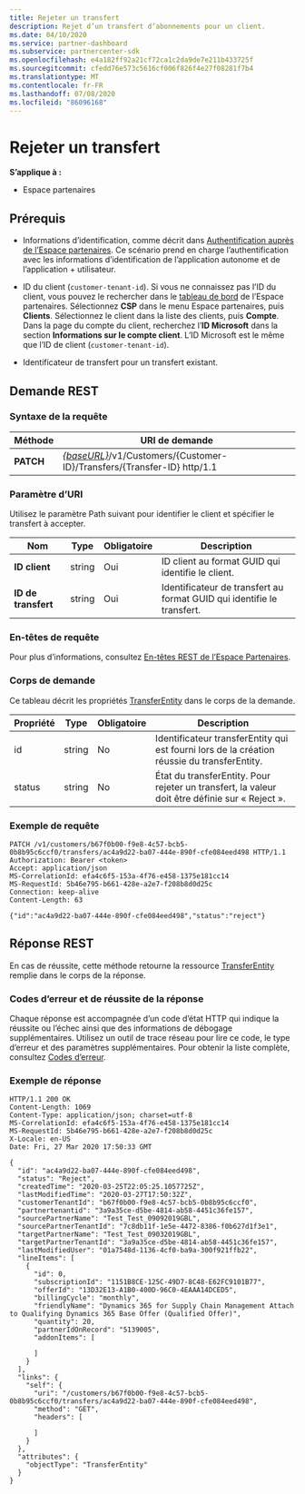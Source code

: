 ```yaml
---
title: Rejeter un transfert
description: Rejet d’un transfert d’abonnements pour un client.
ms.date: 04/10/2020
ms.service: partner-dashboard
ms.subservice: partnercenter-sdk
ms.openlocfilehash: e4a182ff92a21cf72ca1c2da9de7e211b433725f
ms.sourcegitcommit: cfedd76e573c5616cf006f826f4e27f08281f7b4
ms.translationtype: MT
ms.contentlocale: fr-FR
ms.lasthandoff: 07/08/2020
ms.locfileid: "86096168"
---
```

# <a name="reject-a-transfer"></a>Rejeter un transfert

**S’applique à :**

- Espace partenaires

## <a name="prerequisites"></a>Prérequis

- Informations d’identification, comme décrit dans [Authentification auprès de l’Espace partenaires](partner-center-authentication.md). Ce scénario prend en charge l’authentification avec les informations d’identification de l’application autonome et de l’application + utilisateur.

- ID du client (`customer-tenant-id`). Si vous ne connaissez pas l’ID du client, vous pouvez le rechercher dans le [tableau de bord](https://partner.microsoft.com/dashboard) de l’Espace partenaires. Sélectionnez **CSP** dans le menu Espace partenaires, puis **Clients**. Sélectionnez le client dans la liste des clients, puis **Compte**. Dans la page du compte du client, recherchez l’**ID Microsoft** dans la section **Informations sur le compte client**. L’ID Microsoft est le même que l’ID de client (`customer-tenant-id`).

- Identificateur de transfert pour un transfert existant.

## <a name="rest-request"></a>Demande REST

### <a name="request-syntax"></a>Syntaxe de la requête

| Méthode   | URI de demande                                                                                                 |
|----------|-------------------------------------------------------------------------------------------------------------|
| **PATCH** | [*{baseURL}*](partner-center-rest-urls.md)/v1/Customers/{Customer-ID}/Transfers/{Transfer-ID} http/1.1                    |

### <a name="uri-parameter"></a>Paramètre d’URI

Utilisez le paramètre Path suivant pour identifier le client et spécifier le transfert à accepter.

| Nom            | Type     | Obligatoire | Description                                                            |
|-----------------|----------|----------|------------------------------------------------------------------------|
| **ID client** | string   | Oui      | ID client au format GUID qui identifie le client.             |
| **ID de transfert** | string   | Oui      | Identificateur de transfert au format GUID qui identifie le transfert.             |

### <a name="request-headers"></a>En-têtes de requête

Pour plus d’informations, consultez [En-têtes REST de l’Espace Partenaires](headers.md).

### <a name="request-body"></a>Corps de demande

Ce tableau décrit les propriétés [TransferEntity](transfer-entity-resources.md) dans le corps de la demande.

| Propriété              | Type          | Obligatoire  | Description                                                                                |
|-----------------------|---------------|-----------|--------------------------------------------------------------------------------------------|
| id                    | string        | No    | Identificateur transferEntity qui est fourni lors de la création réussie du transferEntity.                               |
| status                | string        | No    | État du transferEntity. Pour rejeter un transfert, la valeur doit être définie sur « Reject ».|

### <a name="request-example"></a>Exemple de requête

```http
PATCH /v1/customers/b67f0b00-f9e8-4c57-bcb5-0b8b95c6ccf0/transfers/ac4a9d22-ba07-444e-890f-cfe084eed498 HTTP/1.1
Authorization: Bearer <token>
Accept: application/json
MS-CorrelationId: efa4c6f5-153a-4f76-e458-1375e181cc14
MS-RequestId: 5b46e795-b661-428e-a2e7-f208b8d0d25c
Connection: keep-alive
Content-Length: 63

{"id":"ac4a9d22-ba07-444e-890f-cfe084eed498","status":"reject"}

```

## <a name="rest-response"></a>Réponse REST

En cas de réussite, cette méthode retourne la ressource [TransferEntity](transfer-entity-resources.md) remplie dans le corps de la réponse.

### <a name="response-success-and-error-codes"></a>Codes d’erreur et de réussite de la réponse

Chaque réponse est accompagnée d’un code d’état HTTP qui indique la réussite ou l’échec ainsi que des informations de débogage supplémentaires. Utilisez un outil de trace réseau pour lire ce code, le type d’erreur et des paramètres supplémentaires. Pour obtenir la liste complète, consultez [Codes d’erreur](error-codes.md).

### <a name="response-example"></a>Exemple de réponse

```http
HTTP/1.1 200 OK
Content-Length: 1069
Content-Type: application/json; charset=utf-8
MS-CorrelationId: efa4c6f5-153a-4f76-e458-1375e181cc14
MS-RequestId: 5b46e795-b661-428e-a2e7-f208b8d0d25c
X-Locale: en-US
Date: Fri, 27 Mar 2020 17:50:33 GMT

{
  "id": "ac4a9d22-ba07-444e-890f-cfe084eed498",
  "status": "Reject",
  "createdTime": "2020-03-25T22:05:25.1057725Z",
  "lastModifiedTime": "2020-03-27T17:50:32Z",
  "customerTenantId": "b67f0b00-f9e8-4c57-bcb5-0b8b95c6ccf0",
  "partnertenantid": "3a9a35ce-d5be-4814-ab58-4451c36fe157",
  "sourcePartnerName": "Test_Test_09092019GBL",
  "sourcePartnerTenantId": "7c8db11f-1e5e-4472-8386-f0b627d1f3e1",
  "targetPartnerName": "Test_Test_09032019GBL",
  "targetPartnerTenantId": "3a9a35ce-d5be-4814-ab58-4451c36fe157",
  "lastModifiedUser": "01a7548d-1136-4cf0-ba9a-300f921ffb22",
  "lineItems": [
    {
      "id": 0,
      "subscriptionId": "1151B8CE-125C-49D7-8C48-E62FC9101B77",
      "offerId": "13D32E13-A1B0-400D-96C0-4EAAA14DCED5",
      "billingCycle": "monthly",
      "friendlyName": "Dynamics 365 for Supply Chain Management Attach to Qualifying Dynamics 365 Base Offer (Qualified Offer)",
      "quantity": 20,
      "partnerIdOnRecord": "5139005",
      "addonItems": [

      ]
    }
  ],
  "links": {
    "self": {
      "uri": "/customers/b67f0b00-f9e8-4c57-bcb5-0b8b95c6ccf0/transfers/ac4a9d22-ba07-444e-890f-cfe084eed498",
      "method": "GET",
      "headers": [

      ]
    }
  },
  "attributes": {
    "objectType": "TransferEntity"
  }
}
```
